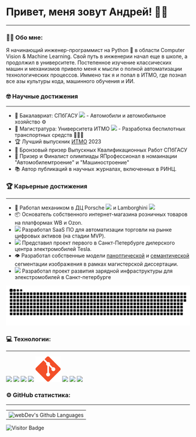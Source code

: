 # Привет, меня зовут Андрей! 👋🏻

---

### :man_technologist: Обо мне:

Я начинающий инженер-программист на Python 🐍 в области Computer Vision & Machine Learning. Свой путь в инженерии начал еще в школе, а продолжил в университете. Постепенное изучение классических машин и механизмов привело меня к мысли о полной автоматизации технологических процессов. Иммено так я и попал в ИТМО, где познал все азы культуры кода, машинного обучения и ИИ. 

### 🤓 Научные достижения
---
- 📕 Бакалавриат: СПбГАСУ <img src="https://nwasz.ru/images/SPSUACE.png" width="15px"> - Автомобили и автомобильное хозяйство ⚙️
- 📕 Магистратура: Университета ИТМО <img src="https://picloud.pw/media/resources/logo/unnamed.png" width="20px"> - Разработка беспилотных транспортных средств 👨🏼‍💻
- 🏆 Лучший выпускник [ИТМО](https://live.itmo.ru/championship#m4) 2023
- 🥉 Бронзовый призер Выпускных Квалификационных Работ СПбГАСУ
- 🥈 Призер и Финалист олимпиады ЯПрофессионал в номаинации "Автомобилемтроение" и "Машиностроение"
- 📚 Автор публикаций в научных журналах, включенных в РИНЦ.

### 🏆 Карьерные достижения
---
- 🔧 Работал механиком в ДЦ Porsche  <img src="https://www.gifservice.fr/img/gif-vignette-small/db48e7e874e45b74f3479380ceda3d1a/11850-transport-cars-porsche-logo.gif" width="15px"> и Lamborghini <img src="https://www.gifservice.fr/img/gif-vignette-small/cbde04519a4ed002e7280fde7ef54a56/148225-transport-cars-langorghini-logo.gif" width="15px">
- 📦 Основатель собственного интернет-магазина розничных товаров на платформах WB и Ozon.
- <img src= "https://sun9-23.userapi.com/impg/0nmv_QmipkZh5Ove5fmxfvT3GBiLI_7NcA7clQ/SCJ1n7H2xSs.jpg?size=2560x2560&quality=95&sign=24956f6be1c7fe8802870b385cb5adf2&type=album" width="15px">  Разработал SaaS ПО для автоматизации торговли на рынке цифровых активов (на стадии MVP).
- <img src="https://upload.wikimedia.org/wikipedia/commons/thumb/b/bb/Tesla_T_symbol.svg/800px-Tesla_T_symbol.svg.png" width="15px"> Представил проект первого в Санкт-Петербурге дилерского центра электромобилей Tesla.
- 👁️ Разработал собственные модели [паноптической](https://github.com/2WelcomeHome1/EfficientPanopticModel) и [семантической](https://github.com/2WelcomeHome1/EfficientUDet) сегментации изображения в рамках магистерской диссертации.
- <img src= "https://media4.giphy.com/media/GhqDcw0nQRpfvBhsoQ/giphy.gif?cid=6c09b952uojqj9adoopoe6fb6i0s7a3ct0e7a6e8whyed2fo&ep=v1_internal_gif_by_id&rid=giphy.gif&ct=s" width="25px"> Разработал проект развития зарядной инфраструктуры для элекстромобилей в Санкт-петербурге

<p align="center">
 <img width="800" src="img/github-snake.svg" alt="snake"/>
</p>

### 💻 Технологии:
---
<img src= "https://upload.wikimedia.org/wikipedia/commons/thumb/c/c3/Python-logo-notext.svg/1200px-Python-logo-notext.svg.png" width="70px">   <img src= "https://avatars.githubusercontent.com/u/15658638?s=280&v=4" width="70px">  <img src= "https://cdn.icon-icons.com/icons2/2699/PNG/512/opencv_logo_icon_170887.png" width="70px">  <img src= "https://avatars.dzeninfra.ru/get-zen_doc/5227693/pub_6328247ea6c25d694021085e_632824d27384a318ad83cad3/scale_1200" width="70px">  <img src= "https://github.com/devicons/devicon/raw/master/icons/git/git-original.svg" width="70px">  <img src= "https://www.underworldcode.org/content/images/size/w600/2020/08/Moby-logo.png" width="100px"> <img src= "https://upload.wikimedia.org/wikipedia/commons/thumb/3/38/Jupyter_logo.svg/1200px-Jupyter_logo.svg.png" width="70px"> <img src= "https://upload.wikimedia.org/wikipedia/commons/thumb/9/9a/Visual_Studio_Code_1.35_icon.svg/1200px-Visual_Studio_Code_1.35_icon.svg.png" width="70px"> 


### ⚙️ GitHub статистика:
---
<table align="center">
  <tr>
    <td>
      <img height="195px" align="center" alt="webDev's Github Languages" src="https://github-readme-stats-sigma-five.vercel.app/api/top-langs/?username=2WelcomeHome1&layout=compact&theme=vision-friendly-dark" />
    </td>
  </tr>
</table>

![Visitor Badge](https://visitor-badge.laobi.icu/badge?page_id=2WelcomeHome1)
